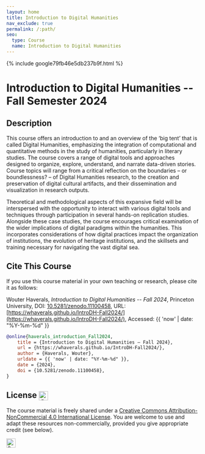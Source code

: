 ```yaml
---
layout: home
title: Introduction to Digital Humanities
nav_exclude: true
permalink: /:path/
seo:
  type: Course
  name: Introduction to Digital Humanities
---
```

<meta name="google-site-verification" content="oz0uo5dDogxcOwP9F7bLYjIkA6OdMxt5JGhGiezSZcQ" />

{% include google79fb46e5db237b9f.html %}


# Introduction to Digital Humanities -- Fall Semester 2024

## Description

This course offers an introduction to and an overview of the ‘big tent’ that is called Digital Humanities, emphasizing the integration of computational and quantitative methods in the study of humanities, particularly in literary studies. The course covers a range of digital tools and approaches designed to organize, explore, understand, and narrate data-driven stories. Course topics will range from a critical reflection on the boundaries – or boundlessness? – of Digital Humanities research, to the creation and preservation of digital cultural artifacts, and their dissemination and visualization in research outputs. 

Theoretical and methodological aspects of this expansive field will be interspersed with the opportunity to interact with various digital tools and techniques through participation in several hands-on replication studies. Alongside these case studies, the course encourages critical examination of the wider implications of digital paradigms within the humanities. This incorporates considerations of how digital practices impact the organization of institutions, the evolution of heritage institutions, and the skillsets and training necessary for navigating the vast digital sea.

## Cite This Course

If you use this course material in your own teaching or research, please cite it as follows:

Wouter Haverals, _Introduction to Digital Humanities -- Fall 2024_, Princeton University, DOI: [10.5281/zenodo.11100458](https://doi.org/10.5281/zenodo.11100458), URL: [https://whaverals.github.io/IntroDH-Fall2024/](https://whaverals.github.io/IntroDH-Fall2024/), Accessed: {{ 'now' | date: "%Y-%m-%d" }}

```bibtex
@online{haverals_introduction_Fall2024,
	title = {Introduction to Digital Humanities – Fall 2024},
	url = {https://whaverals.github.io/IntroDH-Fall2024/},
	author = {Haverals, Wouter},
	urldate = {{ 'now' | date: "%Y-%m-%d" }},
	date = {2024},
	doi = {10.5281/zenodo.11100458},
}
```

## License <img src="assets/ccheart_red.svg" alt="Creative Commons License Heart" style="height: 24px; vertical-align: middle;"/> 

The course material is freely shared under a [Creative Commons Attribution-NonCommercial 4.0 International License](https://creativecommons.org/licenses/by-nc/4.0/). You are welcome to use and adapt these resources non-commercially, provided you give appropriate credit (see below).

<img src="assets/by-nc.eu.svg" alt="Creative Commons License Logo" style="height: 24px; vertical-align: middle;"/>